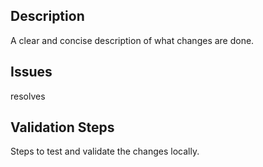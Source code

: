 ## Description
A clear and concise description of what changes are done.

## Issues
resolves <ISSUE>

## Validation Steps
Steps to test and validate the changes locally.
